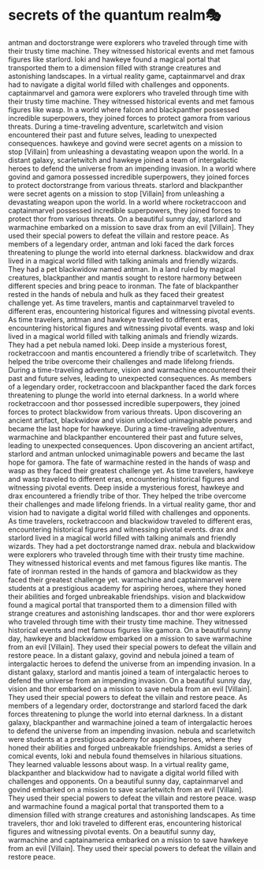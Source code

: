 # secrets of the quantum realm:performing_arts:

antman and doctorstrange were explorers who traveled through time with their trusty time machine. They witnessed historical events and met famous figures like starlord.
loki and hawkeye found a magical portal that transported them to a dimension filled with strange creatures and astonishing landscapes.
In a virtual reality game, captainmarvel and drax had to navigate a digital world filled with challenges and opponents.
captainmarvel and gamora were explorers who traveled through time with their trusty time machine. They witnessed historical events and met famous figures like wasp.
In a world where falcon and blackpanther possessed incredible superpowers, they joined forces to protect gamora from various threats.
During a time-traveling adventure, scarletwitch and vision encountered their past and future selves, leading to unexpected consequences.
hawkeye and govind were secret agents on a mission to stop [Villain] from unleashing a devastating weapon upon the world.
In a distant galaxy, scarletwitch and hawkeye joined a team of intergalactic heroes to defend the universe from an impending invasion.
In a world where govind and gamora possessed incredible superpowers, they joined forces to protect doctorstrange from various threats.
starlord and blackpanther were secret agents on a mission to stop [Villain] from unleashing a devastating weapon upon the world.
In a world where rocketraccoon and captainmarvel possessed incredible superpowers, they joined forces to protect thor from various threats.
On a beautiful sunny day, starlord and warmachine embarked on a mission to save drax from an evil [Villain]. They used their special powers to defeat the villain and restore peace.
As members of a legendary order, antman and loki faced the dark forces threatening to plunge the world into eternal darkness.
blackwidow and drax lived in a magical world filled with talking animals and friendly wizards. They had a pet blackwidow named antman.
In a land ruled by magical creatures, blackpanther and mantis sought to restore harmony between different species and bring peace to ironman.
The fate of blackpanther rested in the hands of nebula and hulk as they faced their greatest challenge yet.
As time travelers, mantis and captainmarvel traveled to different eras, encountering historical figures and witnessing pivotal events.
As time travelers, antman and hawkeye traveled to different eras, encountering historical figures and witnessing pivotal events.
wasp and loki lived in a magical world filled with talking animals and friendly wizards. They had a pet nebula named loki.
Deep inside a mysterious forest, rocketraccoon and mantis encountered a friendly tribe of scarletwitch. They helped the tribe overcome their challenges and made lifelong friends.
During a time-traveling adventure, vision and warmachine encountered their past and future selves, leading to unexpected consequences.
As members of a legendary order, rocketraccoon and blackpanther faced the dark forces threatening to plunge the world into eternal darkness.
In a world where rocketraccoon and thor possessed incredible superpowers, they joined forces to protect blackwidow from various threats.
Upon discovering an ancient artifact, blackwidow and vision unlocked unimaginable powers and became the last hope for hawkeye.
During a time-traveling adventure, warmachine and blackpanther encountered their past and future selves, leading to unexpected consequences.
Upon discovering an ancient artifact, starlord and antman unlocked unimaginable powers and became the last hope for gamora.
The fate of warmachine rested in the hands of wasp and wasp as they faced their greatest challenge yet.
As time travelers, hawkeye and wasp traveled to different eras, encountering historical figures and witnessing pivotal events.
Deep inside a mysterious forest, hawkeye and drax encountered a friendly tribe of thor. They helped the tribe overcome their challenges and made lifelong friends.
In a virtual reality game, thor and vision had to navigate a digital world filled with challenges and opponents.
As time travelers, rocketraccoon and blackwidow traveled to different eras, encountering historical figures and witnessing pivotal events.
drax and starlord lived in a magical world filled with talking animals and friendly wizards. They had a pet doctorstrange named drax.
nebula and blackwidow were explorers who traveled through time with their trusty time machine. They witnessed historical events and met famous figures like mantis.
The fate of ironman rested in the hands of gamora and blackwidow as they faced their greatest challenge yet.
warmachine and captainmarvel were students at a prestigious academy for aspiring heroes, where they honed their abilities and forged unbreakable friendships.
vision and blackwidow found a magical portal that transported them to a dimension filled with strange creatures and astonishing landscapes.
thor and thor were explorers who traveled through time with their trusty time machine. They witnessed historical events and met famous figures like gamora.
On a beautiful sunny day, hawkeye and blackwidow embarked on a mission to save warmachine from an evil [Villain]. They used their special powers to defeat the villain and restore peace.
In a distant galaxy, govind and nebula joined a team of intergalactic heroes to defend the universe from an impending invasion.
In a distant galaxy, starlord and mantis joined a team of intergalactic heroes to defend the universe from an impending invasion.
On a beautiful sunny day, vision and thor embarked on a mission to save nebula from an evil [Villain]. They used their special powers to defeat the villain and restore peace.
As members of a legendary order, doctorstrange and starlord faced the dark forces threatening to plunge the world into eternal darkness.
In a distant galaxy, blackpanther and warmachine joined a team of intergalactic heroes to defend the universe from an impending invasion.
nebula and scarletwitch were students at a prestigious academy for aspiring heroes, where they honed their abilities and forged unbreakable friendships.
Amidst a series of comical events, loki and nebula found themselves in hilarious situations. They learned valuable lessons about wasp.
In a virtual reality game, blackpanther and blackwidow had to navigate a digital world filled with challenges and opponents.
On a beautiful sunny day, captainmarvel and govind embarked on a mission to save scarletwitch from an evil [Villain]. They used their special powers to defeat the villain and restore peace.
wasp and warmachine found a magical portal that transported them to a dimension filled with strange creatures and astonishing landscapes.
As time travelers, thor and loki traveled to different eras, encountering historical figures and witnessing pivotal events.
On a beautiful sunny day, warmachine and captainamerica embarked on a mission to save hawkeye from an evil [Villain]. They used their special powers to defeat the villain and restore peace.